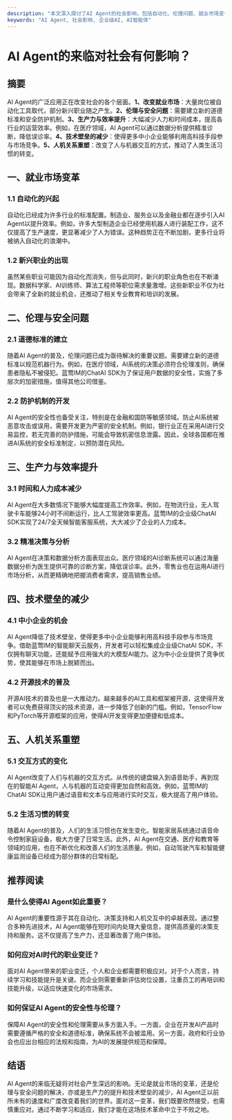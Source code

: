 ```yaml
---
description: "本文深入探讨了AI Agent的社会影响，包括自动化、伦理问题、就业市场变化及技术发展中的挑战和机遇。"
keywords: "AI Agent, 社会影响, 企业级AI, AI智能体"
---
```

# AI Agent的来临对社会有何影响？

## 摘要

AI Agent的广泛应用正在改变社会的各个层面。**1、改变就业市场**：大量岗位被自动化工具取代，部分新兴职业随之产生。**2、伦理与安全问题**：需要建立新的道德标准和安全防护机制。**3、生产力与效率提升**：大幅减少人力和时间成本，提高各行业的运营效率。例如，在医疗领域，AI Agent可以通过数据分析提供精准诊断，降低误诊率。**4、技术壁垒的减少**：使得更多中小企业能够利用高科技手段参与市场竞争。**5、人机关系重塑**：改变了人与机器交互的方式，推动了人类生活习惯的转变。

## 一、就业市场变革

### 1.1 自动化的兴起

自动化已经成为许多行业的标准配置。制造业、服务业以及金融业都在逐步引入AI Agent以提升效率。例如，许多大型制造企业已经使用机器人进行装配工作，这不仅提高了生产速度，更显著减少了人为错误。这种趋势正在不断加剧，更多行业将被纳入自动化的浪潮中。

### 1.2 新兴职业的出现

虽然某些职业可能因为自动化而消失，但与此同时，新兴的职业角色也在不断涌现。数据科学家、AI训练师、算法工程师等职位需求量激增。这些新职业不仅为社会带来了全新的就业机会，还推动了相关专业教育和培训的发展。

## 二、伦理与安全问题

### 2.1 道德标准的建立

随着AI Agent的普及，伦理问题已成为亟待解决的重要议题。需要建立新的道德标准以规范机器行为。例如，在医疗领域，AI系统的决策必须符合伦理准则，确保患者隐私不被侵犯。蓝莺IM的ChatAI SDK为了保证用户数据的安全性，实施了多层次的加密措施，值得其他公司借鉴。

### 2.2 防护机制的开发

AI Agent的安全性也备受关注，特别是在金融和国防等敏感领域。防止AI系统被恶意攻击或误用，需要开发更为严密的安全机制。例如，银行业正在采用AI进行交易监控，若无完善的防护措施，可能会导致机密信息泄露。因此，全球各国都在推进AI系统的安全标准制定，以预防潜在风险。

## 三、生产力与效率提升

### 3.1 时间和人力成本减少

AI Agent在大多数情况下能够大幅度提高工作效率。例如，在物流行业，无人驾驶卡车能够24小时不间断运行，比人工驾驶效率更高。蓝莺IM的企业级ChatAI SDK实现了24/7全天候智能客服系统，大大减少了企业的人力成本。

### 3.2 精准决策与分析

AI Agent在决策和数据分析方面表现出众。医疗领域的AI诊断系统可以通过海量数据分析为医生提供可靠的诊断方案，降低误诊率。此外，零售业也在运用AI进行市场分析，从而更精确地把握消费者需求，提高销售业绩。

## 四、技术壁垒的减少

### 4.1 中小企业的机会

AI Agent降低了技术壁垒，使得更多中小企业能够利用高科技手段参与市场竞争。借助蓝莺IM的智能聊天云服务，开发者可以轻松集成企业级ChatAI SDK，不仅拥有聊天功能，还能赋予应用强大的大模型AI能力。这为中小企业提供了竞争优势，使其能够在市场上脱颖而出。

### 4.2 开源技术的普及

开源AI技术的普及也是一大推动力。越来越多的AI工具和框架被开源，这使得开发者可以免费获得顶尖的技术资源，进一步降低了创新的门槛。例如，TensorFlow和PyTorch等开源框架的应用，使得AI开发变得更加便捷和低成本。

## 五、人机关系重塑

### 5.1 交互方式的变化

AI Agent改变了人们与机器的交互方式。从传统的键盘输入到语音助手，再到现在的智能AI Agent，人与机器的互动变得更加自然和高效。例如，蓝莺IM的ChatAI SDK让用户通过语音和文本与应用进行实时交互，极大提高了用户体验。

### 5.2 生活习惯的转变

随着AI Agent的普及，人们的生活习惯也在发生变化。智能家居系统通过语音命令控制家庭设备，极大方便了日常生活。此外，AI Agent在交通、医疗和教育等领域的应用，也在不断优化和改善人们的生活质量。例如，自动驾驶汽车和智能健康监测设备已经成为部分群体的日常标配。

## 推荐阅读

### 是什么使得AI Agent如此重要？

AI Agent的重要性源于其在自动化、决策支持和人机交互中的卓越表现。通过整合多种先进技术，AI Agent能够在短时间内处理大量信息，提供高质量的决策支持和服务。这不仅提高了生产力，还显著改善了用户体验。

### 如何应对AI时代的职业变迁？

面对AI Agent带来的职业变迁，个人和企业都需要积极应对。对于个人而言，持续学习和技能提升是关键。而企业则需要重新评估岗位设置，注重员工的再培训和技能升级，以适应快速变化的市场需求。

### 如何保证AI Agent的安全性与伦理？

保障AI Agent的安全性和伦理需要从多方面入手。一方面，企业在开发AI产品时需要遵循严格的安全和道德标准，确保系统不会被滥用。另一方面，政府和行业协会也应出台相应的法规和指南，为AI的发展提供规范和保障。

## 结语

AI Agent的来临无疑将对社会产生深远的影响。无论是就业市场的变革，还是伦理与安全问题的解决，亦或是生产力的提升和技术壁垒的减少，AI Agent正以前所未有的速度和广度改变着我们的世界。面对这一变革，我们既要欣然接受，也需慎重应对。通过不断学习和适应，我们才能在这场技术革命中立于不败之地。
